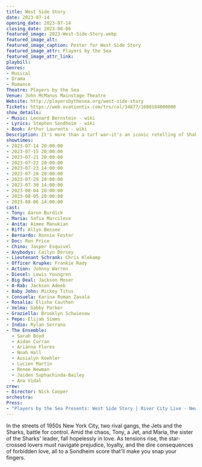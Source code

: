 ```yaml
---
title: West Side Story
date: 2023-07-14
opening_date: 2023-07-14
closing_date: 2023-08-06
featured_image: 2023-West-Side-Story.webp
featured_image_alt: 
featured_image_caption: Poster for West Side Story
featured_image_attr: Players by the Sea
featured_image_attr_link: 
playbill:
Genres:
- Musical
- Drama
- Romance
Theatre: Players by the Sea
Venue: John McManus Mainstage Theatre
Website: http://playersbythesea.org/west-side-story
Tickets: https://web.ovationtix.com/trs/cal/34877/1688184000000
show_details: 
- Music: Leonard Bernstein - wiki
- Lyrics: Stephen Sondheim - wiki
- Book: Arthur Laurents - wiki
Description: It's more than a turf war—it's an iconic retelling of Shakespeare's Romeo and Juliet, but with dance-offs and jazz hands.
showtimes:
- 2023-07-14 20:00:00
- 2023-07-15 20:00:00
- 2023-07-21 20:00:00
- 2023-07-22 20:00:00
- 2023-07-23 14:00:00
- 2023-07-28 20:00:00
- 2023-07-29 20:00:00
- 2023-07-30 14:00:00
- 2023-08-04 20:00:00
- 2023-08-05 20:00:00
- 2023-08-06 14:00:00
cast:
- Tony: Aaron Burdick
- Maria: Sofia Marcilese
- Anita: Aimee Manukian
- Riff: Allyn Bessee
- Bernardo: Ronnie Foster
- Doc: Ron Price
- Chino: Jasper Esquivel
- Anybodys: Cailyn Dorsey
- Lieutenant Schrank: Chris Klekamp
- Officer Krupke: Frankie Rady
- Action: Johnny Warren
- Diesel: Lewis Youngren
- Big Deal: Jackson Moser
- A-Rab: Jackson Adeeb
- Baby John: Mickey Titus
- Consuela: Karina Roman Zavala
- Rosalia: Elisha Cauthen
- Velma: Gabby Parker
- Graziella: Brooklyn Schwiesow
- Pepe: Elijah Simms
- Indio: Rylan Serrano
- The Ensemble:
  - Sarah Boyd
  - Aidan Curran
  - Arianna Flores
  - Noah Hall
  - Ausialyn Koehler
  - Lucien Martin
  - Renee Newman
  - Jaiden Suphachinda-Bailey
  - Ana Vidal
crew:
- Director: Nick Cooper
orchestra:
Press:
- "Players by the Sea Presents: West Side Story | River City Live - News4Jax": https://www.news4jax.com/river-city-live/2023/07/21/players-by-the-sea-presents-west-side-story/
---
```

In the streets of 1950s New York City, two rival gangs, the Jets and the Sharks, battle for control. Amid the chaos, Tony, a Jet, and Maria, the sister of the Sharks' leader, fall hopelessly in love. As tensions rise, the star-crossed lovers must navigate prejudice, loyalty, and the dire consequences of forbidden love, all to a Sondheim score that'll make you snap your fingers.